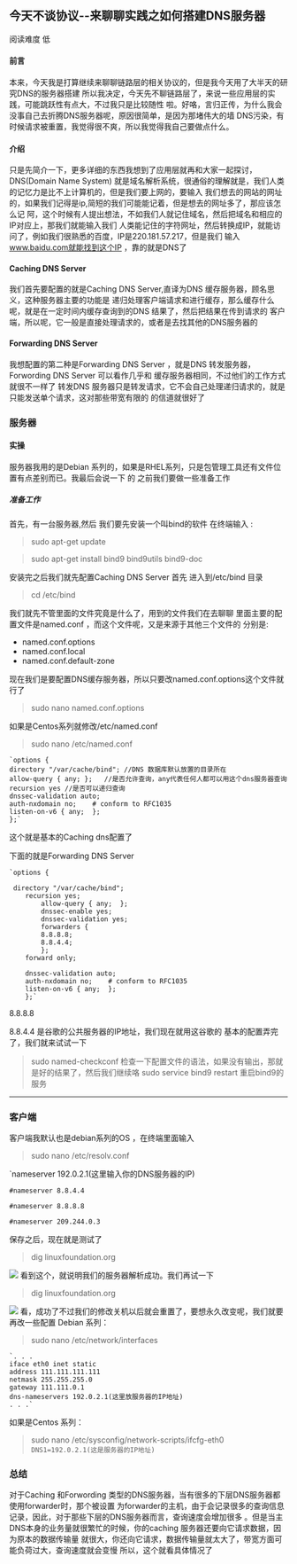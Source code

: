 ## 今天不谈协议--来聊聊实践之如何搭建DNS服务器
阅读难度 低
#### 前言
本来，今天我是打算继续来聊聊链路层的相关协议的，但是我今天用了大半天的研究DNS的服务器搭建
所以我决定，今天先不聊链路层了，来说一些应用层的实践，可能跳跃性有点大，不过我只是比较随性
啦。好咯，言归正传，为什么我会没事自己去折腾DNS服务器呢，原因很简单，是因为那堵伟大的墙
DNS污染，有时候请求被重置，我觉得很不爽，所以我觉得我自己要做点什么。
#### 介绍
只是先简介一下，更多详细的东西我想到了应用层就再和大家一起探讨，DNS(Domain Name System)
就是域名解析系统，很通俗的理解就是，我们人类的记忆力是比不上计算机的，但是我们要上网的，要输入
我们想去的网站的网址的，如果我们记得是ip,简短的我们可能能记着，但是想去的网址多了，那应该怎么记
阿，这个时候有人提出想法，不如我们人就记住域名，然后把域名和相应的IP对应上，那我们就能输入我们
人类能记住的字符网址，然后转换成IP，就能访问了，例如我们很熟悉的百度，IP是220.181.57.217，但是我们
输入 www.baidu.com就能找到这个IP ，靠的就是DNS了
#### Caching DNS Server
我们首先要配置的就是Caching DNS Server,直译为DNS 缓存服务器，顾名思义，这种服务器主要的功能是
递归处理客户端请求和进行缓存，那么缓存什么呢，就是在一定时间内缓存查询到的DNS 结果了，然后把结果在传到请求的
客户端，所以呢，它一般是直接处理请求的，或者是去找其他的DNS服务器的
#### Forwarding DNS Server
我想配置的第二种是Forwarding DNS Server ，就是DNS 转发服务器，Forwording DNS Server 可以看作几乎和
缓存服务器相同，不过他们的工作方式就很不一样了
转发DNS 服务器只是转发请求，它不会自己处理递归请求的，就是只能发送单个请求，这对那些带宽有限的
的信道就很好了
### 服务器
#### 实操
服务器我用的是Debian 系列的，如果是RHEL系列，只是包管理工具还有文件位置有点差别而已。我最后会说一下
的
之前我们要做一些准备工作
##### 准备工作
首先，有一台服务器,然后
我们要先安装一个叫bind的软件 在终端输入 :

> sudo apt-get update 

> sudo apt-get install bind9 bind9utils bind9-doc


安装完之后我们就先配置Caching DNS Server
首先 进入到/etc/bind 目录
> cd /etc/bind

我们就先不管里面的文件究竟是什么了，用到的文件我们在去聊聊
里面主要的配置文件是named.conf ，而这个文件呢，又是来源于其他三个文件的
分别是:

* named.conf.options 
* named.conf.local
* named.conf.default-zone


现在我们是要配置DNS缓存服务器，所以只要改named.conf.options这个文件就行了
> sudo nano named.conf.options

如果是Centos系列就修改/etc/named.conf
> sudo nano /etc/named.conf

    `options {
    directory "/var/cache/bind"; //DNS 数据库默认放置的目录所在
    allow-query { any; };   //是否允许查询，any代表任何人都可以用这个dns服务器查询
    recursion yes //是否可以递归查询
    dnssec-validation auto;
    auth-nxdomain no;    # conform to RFC1035
    listen-on-v6 { any;  };
    };`
这个就是基本的Caching dns配置了

下面的就是Forwarding DNS Server
    

    `options {

     directory "/var/cache/bind";
        recursion yes;
            allow-query { any;  };
            dnssec-enable yes;
            dnssec-validation yes;
            forwarders {
            8.8.8.8;
            8.8.4.4;
            };
        forward only;

        dnssec-validation auto;
        auth-nxdomain no;    # conform to RFC1035
        listen-on-v6 { any;  };
        };`


8.8.8.8 

8.8.4.4 是谷歌的公共服务器的IP地址，我们现在就用这谷歌的
基本的配置弄完了，我们就来试试一下
> sudo named-checkconf 
检查一下配置文件的语法，如果没有输出，那就是好的结果了，然后我们继续咯
> sudo service bind9 restart
重启bind9的服务
*** 
### 客户端
客户端我默认也是debian系列的OS ，在终端里面输入
> sudo nano /etc/resolv.conf

`nameserver 192.0.2.1(这里输入你的DNS服务器的IP)

    #nameserver 8.8.4.4

    #nameserver 8.8.8.8

    #nameserver 209.244.0.3 
保存之后，现在就是测试了

> dig linuxfoundation.org

![]( https://github.com/SeaHub/BlogOfComputerNetwork/blob/master/res/cmd.png )
看到这个，就说明我们的服务器解析成功。我们再试一下
>  dig linuxfoundation.org

![]( https://github.com/SeaHub/BlogOfComputerNetwork/blob/master/res/cmd2.png )
看，成功了不过我们的修改关机以后就会重置了，要想永久改变呢，我们就要再改一些配置
Debian 系列：

>  sudo nano /etc/network/interfaces

 
    `. . .
    iface eth0 inet static
    address 111.111.111.111
    netmask 255.255.255.0
    gateway 111.111.0.1
    dns-nameservers 192.0.2.1(这里放服务器的IP地址)
    . . .`

如果是Centos 系列：
> sudo nano /etc/sysconfig/network-scripts/ifcfg-eth0
`
 DNS1=192.0.2.1(这是服务器的IP地址)
`
### 总结
对于Caching 和Forwording 类型的DNS服务器，当有很多的下层DNS服务器都使用forwarder时，那个被设置
为forwarder的主机，由于会记录很多的查询信息记录，因此，对于那些下层的DNS服务器而言，查询速度会增加很多
。但是当主DNS本身的业务量就很繁忙的时候，你的caching 服务器还要向它请求数据，因为原本的数据传输量
就很大，你还向它请求，数据传输量就太大了，带宽方面可能负荷过大，查询速度就会变慢
所以，这个就看具体情况了
